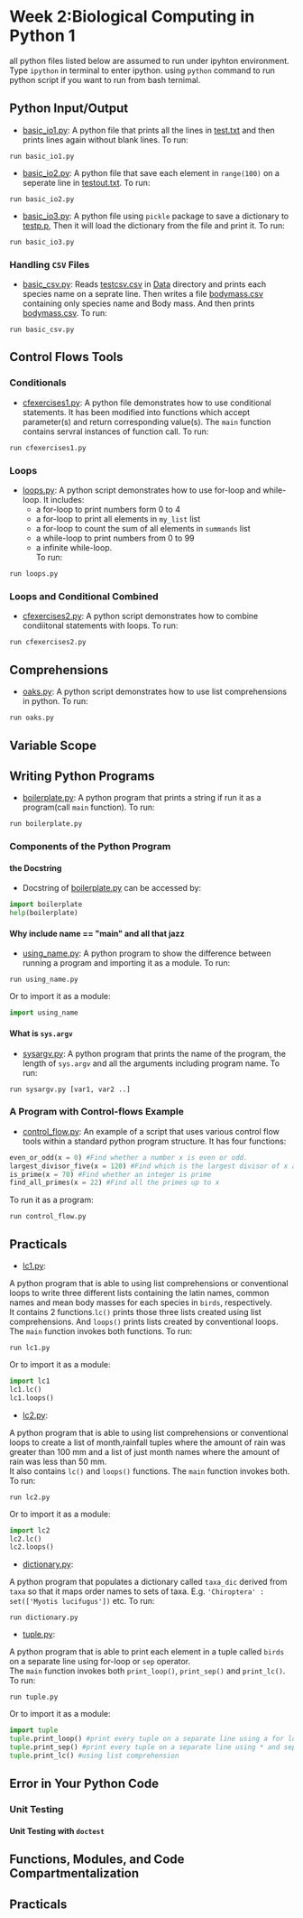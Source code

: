 # Week 2:Biological Computing in Python 1
all python files listed below are assumed to run under ipyhton environment. Type `ipython` in terminal to enter ipython. using `python` command to run python script if you want to run from bash ternimal.

## Python Input/Output
* [basic_io1.py](Code/basic_io1.py):
A python file that prints all the lines in [test.txt](Sandbox/test.txt) and then prints lines again without blank lines. To run:

```
run basic_io1.py
```

* [basic_io2.py](Code/basic_io2.py):
A python file that save each element in `range(100)` on a seperate line in [testout.txt](Sandbox/testout.txt). To run:

```
run basic_io2.py
```

* [basic_io3.py](Code/basic_io3.py):
A python file using `pickle` package to save a dictionary to [testp.p](Sandbox/testp.p), Then it will load the dictionary from the file and print it. To run:

```
run basic_io3.py
```

### Handling  `CSV` Files
* [basic_csv.py](Code/basic_csv.py):
Reads [testcsv.csv](Data/testcsv.csv) in [Data](Data) directory and prints each species name on a seprate line. Then writes a file [bodymass.csv](Data/bodymass.csv) containing only species name and Body mass. And then prints [bodymass.csv](Data/bodymass.csv). To run:

```
run basic_csv.py
```

## Control Flows Tools
### Conditionals
* [cfexercises1.py](Code/cfexercises1.py):
A python file demonstrates how to use conditional statements. It has been modified into functions which accept parameter(s) and return corresponding value(s). The `main` function contains servral instances of function call. To run:  

```
run cfexercises1.py
```

### Loops
* [loops.py](Code/loops.py):
A python script demonstrates how to use for-loop and while-loop. It includes:
  * a for-loop to print numbers form 0 to 4
  * a for-loop to print all elements in `my_list` list
  * a for-loop to count the sum of all elements in `summands` list
  * a while-loop to print numbers from 0 to 99
  * a infinite while-loop.  
To run:

```
run loops.py
```

### Loops and Conditional Combined
* [cfexercises2.py](Code/cfexercises2.py):
A python script demonstrates how to combine condiitonal statements with loops. To run:

```
run cfexercises2.py
```

## Comprehensions
* [oaks.py](Code/oaks.py):
A python script demonstrates how to use list comprehensions in python. To run:

```
run oaks.py
```

## Variable Scope

## Writing Python Programs
* [boilerplate.py](Code/boilerplate.py):
A python program that prints a string if run it as a program(call `main` function). To run:
```
run boilerplate.py
```

### Components of the Python Program
#### the Docstring
* Docstring of [boilerplate.py](Code/boilerplate.py) can be accessed by:
```python
import boilerplate
help(boilerplate)
```

#### Why include __name__ == "__main__" and all that jazz
* [using_name.py](Code/using_name.py):
A python program to show the difference between running a program and importing it as a module. To run:
```
run using_name.py
```
Or to import it as a module:
```python
import using_name
```

#### What is `sys.argv`
* [sysargv.py](Code/sysargv.py):
A python program that prints the name of the program, the length of `sys.argv` and all the arguments including program name. To run:
```
run sysargv.py [var1, var2 ..]
```

### A Program with Control-flows Example
* [control_flow.py](Code/control_flow.py):
An example of a script that uses various control flow tools within a standard python program structure. It has four functions:
```python
even_or_odd(x = 0) #Find whether a number x is even or odd.
largest_divisor_five(x = 120) #Find which is the largest divisor of x among 2,3,4,5.
is_prime(x = 70) #Find whether an integer is prime
find_all_primes(x = 22) #Find all the primes up to x
```
To run it as a program:
```
run control_flow.py
```

## Practicals
* [lc1.py](Code/lc1.py):

A python program that is able to using list comprehensions or conventional loops to write three different
 lists containing the latin names, common names and mean body masses for
 each species in `birds`, respectively.  
 It contains 2 functions.`lc()` prints those three lists created using list comprehensions. And `loops()` prints lists
 created by conventional loops. The `main` function invokes both functions. To run:
```
run lc1.py
```
Or to import it as a module:
```python
import lc1
lc1.lc()
lc1.loops()
```

* [lc2.py](Code/lc2.py):

A python program that is able to using list comprehensions or conventional loops to create a list of month,rainfall tuples where
 the amount of rain was greater than 100 mm and a list of just month names where the
 amount of rain was less than 50 mm.  
 It also contains `lc()` and `loops()` functions. The `main` function invokes both. To run:
```
run lc2.py
```
Or to import it as a module:
```python
import lc2
lc2.lc()
lc2.loops()
```

* [dictionary.py](Code/dictionary.py):

A python program that populates a dictionary called `taxa_dic` derived from `taxa` so that it maps order names to sets of taxa. 
E.g. `'Chiroptera' : set(['Myotis lucifugus'])` etc. To run:
```
run dictionary.py
```

* [tuple.py](Code/tuple.py):

A python program that is able to print each element in a tuple called `birds` on a separate line using for-loop or `sep` operator.  
The `main` function invokes both `print_loop()`, `print_sep()` and `print_lc()`. To run:
```
run tuple.py
```
Or to import it as a module:
```python
import tuple
tuple.print_loop() #print every tuple on a separate line using a for loop
tuple.print_sep() #print every tuple on a separate line using * and sep operator
tuple.print_lc() #using list comprehension
```

## Error in Your Python Code
### Unit Testing
#### Unit Testing with `doctest`


## Functions, Modules, and Code Compartmentalization

## Practicals
